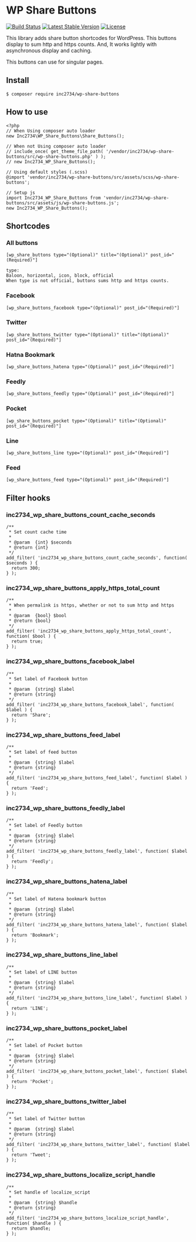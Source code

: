 # WP Share Buttons

[![Build Status](https://travis-ci.org/inc2734/wp-share-buttons.svg?branch=master)](https://travis-ci.org/inc2734/wp-share-buttons)
[![Latest Stable Version](https://poser.pugx.org/inc2734/wp-share-buttons/v/stable)](https://packagist.org/packages/inc2734/wp-share-buttons)
[![License](https://poser.pugx.org/inc2734/wp-share-buttons/license)](https://packagist.org/packages/inc2734/wp-share-buttons)

This library adds share button shortcodes for WordPress.
This buttons display to sum http and https counts.
And, It works lightly with asynchronous display and caching.

This buttons can use for singular pages.

## Install
```
$ composer require inc2734/wp-share-buttons
```

## How to use
```
<?php
// When Using composer auto loader
new Inc2734\WP_Share_Buttons\Share_Buttons();

// When not Using composer auto loader
// include_once( get_theme_file_path( '/vendor/inc2734/wp-share-buttons/src/wp-share-buttons.php' ) );
// new Inc2734_WP_Share_Buttons();
```

```
// Using default styles (.scss)
@import 'vendor/inc2734/wp-share-buttons/src/assets/scss/wp-share-buttons';
```

```
// Setup js
import Inc2734_WP_Share_Buttons from 'vendor/inc2734/wp-share-buttons/src/assets/js/wp-share-buttons.js';
new Inc2734_WP_Share_Buttons();
```

## Shortcodes
### All buttons
```
[wp_share_buttons type="(Optional)" title="(Optional)" post_id="(Required)"]

type:
Baloon, horizontal, icon, block, official
When type is not official, buttons sums http and https counts.
```

### Facebook
```
[wp_share_buttons_facebook type="(Optional)" post_id="(Required)"]
```

### Twitter
```
[wp_share_buttons_twitter type="(Optional)" title="(Optional)" post_id="(Required)"]
```

### Hatna Bookmark
```
[wp_share_buttons_hatena type="(Optional)" post_id="(Required)"]
```

### Feedly
```
[wp_share_buttons_feedly type="(Optional)" post_id="(Required)"]
```

### Pocket
```
[wp_share_buttons_pocket type="(Optional)" title="(Optional)" post_id="(Required)"]
```

### Line
```
[wp_share_buttons_line type="(Optional)" post_id="(Required)"]
```

### Feed
```
[wp_share_buttons_feed type="(Optional)" post_id="(Required)"]
```

## Filter hooks
### inc2734_wp_share_buttons_count_cache_seconds
```
/**
 * Set count cache time
 *
 * @param  {int} $seconds
 * @return {int}
 */
add_filter( 'inc2734_wp_share_buttons_count_cache_seconds', function( $seconds ) {
  return 300;
} );
```

### inc2734_wp_share_buttons_apply_https_total_count
```
/**
 * When permalink is https, whether or not to sum http and https
 *
 * @param  {bool} $bool
 * @return {bool}
 */
add_filter( 'inc2734_wp_share_buttons_apply_https_total_count', function( $bool ) {
  return true;
} );
```

### inc2734_wp_share_buttons_facebook_label
```
/**
 * Set label of Facebook button
 *
 * @param  {string} $label
 * @return {string}
 */
add_filter( 'inc2734_wp_share_buttons_facebook_label', function( $label ) {
  return 'Share';
} );
```

### inc2734_wp_share_buttons_feed_label
```
/**
 * Set label of feed button
 *
 * @param  {string} $label
 * @return {string}
 */
add_filter( 'inc2734_wp_share_buttons_feed_label', function( $label ) {
  return 'Feed';
} );
```

### inc2734_wp_share_buttons_feedly_label
```
/**
 * Set label of Feedly button
 *
 * @param  {string} $label
 * @return {string}
 */
add_filter( 'inc2734_wp_share_buttons_feedly_label', function( $label ) {
  return 'Feedly';
} );
```

### inc2734_wp_share_buttons_hatena_label
```
/**
 * Set label of Hatena bookmark button
 *
 * @param  {string} $label
 * @return {string}
 */
add_filter( 'inc2734_wp_share_buttons_hatena_label', function( $label ) {
  return 'Bookmark';
} );
```

### inc2734_wp_share_buttons_line_label
```
/**
 * Set label of LINE button
 *
 * @param  {string} $label
 * @return {string}
 */
add_filter( 'inc2734_wp_share_buttons_line_label', function( $label ) {
  return 'LINE';
} );
```

### inc2734_wp_share_buttons_pocket_label
```
/**
 * Set label of Pocket button
 *
 * @param  {string} $label
 * @return {string}
 */
add_filter( 'inc2734_wp_share_buttons_pocket_label', function( $label ) {
  return 'Pocket';
} );
```

### inc2734_wp_share_buttons_twitter_label
```
/**
 * Set label of Twitter button
 *
 * @param  {string} $label
 * @return {string}
 */
add_filter( 'inc2734_wp_share_buttons_twitter_label', function( $label ) {
  return 'Tweet';
} );
```

### inc2734_wp_share_buttons_localize_script_handle
```
/**
 * Set handle of localize_script
 *
 * @param  {string} $handle
 * @return {string}
 */
add_filter( 'inc2734_wp_share_buttons_localize_script_handle', function( $handle ) {
  return $handle;
} );
```
